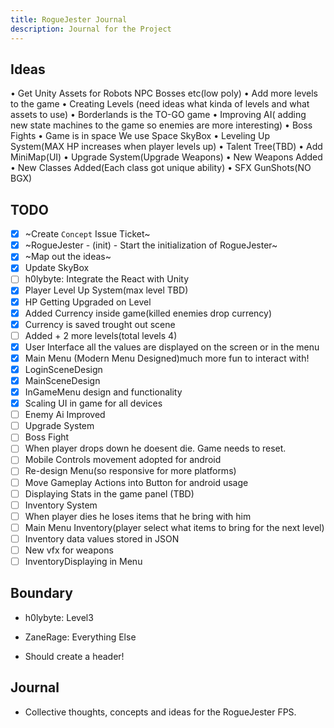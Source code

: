 ```yaml
---
title: RogueJester Journal
description: Journal for the Project
---
```

## Ideas

• Get Unity Assets for Robots NPC Bosses etc(low poly)
• Add more levels to the game
• Creating Levels (need ideas what kinda of levels and what assets to use)
• Borderlands is the TO-GO game
• Improving AI( adding new state machines to the game so enemies are more interesting)
• Boss Fights
• Game is in space We use Space SkyBox
• Leveling Up System(MAX HP increases when player levels up)
• Talent Tree(TBD)
• Add MiniMap(UI)
• Upgrade System(Upgrade Weapons)
• New Weapons Added
• New Classes Added(Each class got unique ability)
• SFX GunShots(NO BGX)

## TODO

- [x] ~Create `Concept` Issue Ticket~
- [x] ~RogueJester - (init) - Start the initialization of RogueJester~
- [x] ~Map out the ideas~
- [x] Update SkyBox
- [ ] h0lybyte: Integrate the React with Unity
- [x] Player Level Up System(max level TBD)
- [x] HP Getting Upgraded on Level
- [x] Added Currency inside game(killed enemies drop currency)
- [x] Currency is saved trought out scene
- [ ] Added + 2 more levels(total levels 4)
- [x] User Interface all the values are displayed on the screen or in the menu
- [x] Main Menu (Modern Menu Designed)much more fun to interact with!
- [x] LoginSceneDesign
- [x] MainSceneDesign
- [x] InGameMenu design and functionality
- [x] Scaling UI in game for all devices
- [ ] Enemy Ai Improved
- [ ] Upgrade System
- [ ] Boss Fight
- [ ] When player drops down he doesent die. Game needs to reset.
- [ ] Mobile Controls movement adopted for android
- [ ] Re-design Menu(so responsive for more platforms)
- [ ] Move Gameplay Actions into Button for android usage
- [ ] Displaying Stats in the game panel (TBD)
- [ ] Inventory System
- [ ] When player dies he loses items that he bring with him
- [ ] Main Menu Inventory(player select what items to bring for the next level)
- [ ] Inventory data values stored in JSON
- [ ] New vfx for weapons
- [ ] InventoryDisplaying in Menu

## Boundary

- h0lybyte: Level3
- ZaneRage: Everything Else

- Should create a header!

## Journal

- Collective thoughts, concepts and ideas for the RogueJester FPS.
